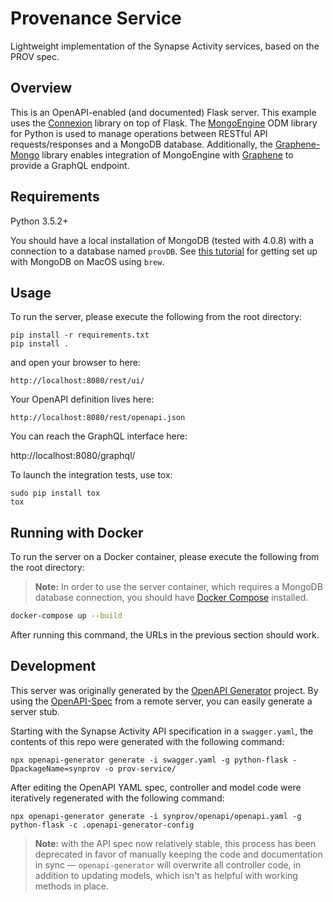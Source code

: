 # Provenance Service

Lightweight implementation of the Synapse Activity services, based on the PROV spec.

## Overview

This is an OpenAPI-enabled (and documented) Flask server. This example uses the [Connexion](https://github.com/zalando/connexion) library on top of Flask. The [MongoEngine](https://github.com/MongoEngine/mongoengine) ODM library for Python is used to manage operations between RESTful API requests/responses and a MongoDB database. Additionally, the [Graphene-Mongo](https://github.com/graphql-python/graphene-mongo) library enables integration of MongoEngine with [Graphene](https://github.com/graphql-python/graphene) to provide a GraphQL endpoint.

## Requirements

Python 3.5.2+

You should have a local installation of MongoDB (tested with 4.0.8) with a connection to a database named `provDB`. See [this tutorial](https://docs.mongodb.com/manual/tutorial/install-mongodb-on-os-x/) for getting set up with MongoDB on MacOS using `brew`.

## Usage

To run the server, please execute the following from the root directory:

```
pip install -r requirements.txt
pip install .
```

and open your browser to here:

```
http://localhost:8080/rest/ui/
```

Your OpenAPI definition lives here:

```
http://localhost:8080/rest/openapi.json
```

You can reach the GraphQL interface here:

http://localhost:8080/graphql/

To launch the integration tests, use tox:
```
sudo pip install tox
tox
```

## Running with Docker

To run the server on a Docker container, please execute the following from the root directory:

> **Note:** In order to use the server container, which requires a MongoDB database connection, you should have [Docker Compose](https://docs.docker.com/compose/overview/) installed.

```bash
docker-compose up --build
```

After running this command, the URLs in the previous section should work.

## Development

This server was originally generated by the [OpenAPI Generator](https://openapi-generator.tech) project. By using the [OpenAPI-Spec](https://openapis.org) from a remote server, you can easily generate a server stub.  

Starting with the Synapse Activity API specification in a `swagger.yaml`, the contents of this repo were generated with the following command:

```
npx openapi-generator generate -i swagger.yaml -g python-flask -DpackageName=synprov -o prov-service/
```

After editing the OpenAPI YAML spec, controller and model code were iteratively regenerated with the following command:

```
npx openapi-generator generate -i synprov/openapi/openapi.yaml -g python-flask -c .openapi-generator-config
```

> **Note:** with the API spec now relatively stable, this process has been deprecated in favor of manually keeping the code and documentation in sync — `openapi-generator` will overwrite all controller code, in addition to updating models, which isn't as helpful with working methods in place.
